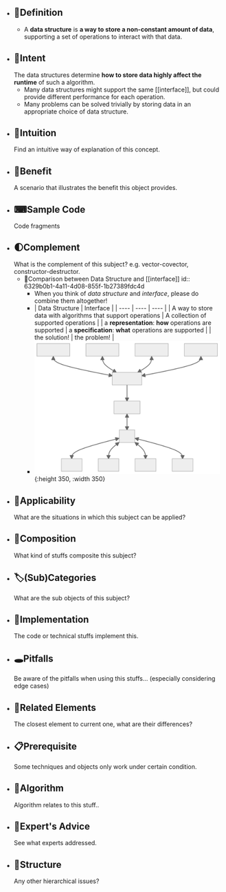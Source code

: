 - ## 📝Definition
	- A **data structure** is **a way to store a non-constant amount of data**, supporting a set of operations to interact with that data.
- ## 🎯Intent
  The data structures determine **how to store data highly affect the runtime** of such a algorithm.
	- Many data structures might support the same [[interface]], but could provide different performance for each operation.
	- Many problems can be solved trivially by storing data in an appropriate choice of data structure.
- ## 🧠Intuition
  Find an intuitive way of explanation of this concept.
- ## 🚀Benefit
   A scenario that illustrates the benefit this object provides.
- ## ⌨Sample Code
   Code fragments
- ## 🌓Complement
  What is the complement of this subject? e.g. vector-covector, constructor-destructor.
	- 📌Comparison between Data Structure and [[interface]]
	  id:: 6329b0b1-4a11-4d08-855f-1b27389fdc4d
		- When you think of *data structure* and *interface*, please do combine them altogether!
		- | Data Structure | Interface |
		  | ---- | ---- | ---- |
		  | A way to store data with algorithms that support operations | A collection of supported operations |
		  | a **representation**: **how** operations are supported | a **specification**: **what** operations are supported |
		  | the solution! | the problem! |
		- ![name](../assets/relationship_datastructure_interface.svg){:height 350, :width 350}
- ## 🤳Applicability
   What are the situations in which this subject can be applied?
- ## 🧪Composition
  What kind of stuffs composite this subject?
- ## 🏷(Sub)Categories
  What are the sub objects of this subject?
- ## 🔎Implementation
   The code or technical stuffs implement this.
- ## 🕳Pitfalls
  Be aware of the pitfalls when using this stuffs... (especially considering edge cases)
- ## 🧬Related Elements
   The closest element to current one, what are their differences?
- ## 📋Prerequisite
  Some techniques and objects only work under certain condition.
- ## 🐍Algorithm
  Algorithm relates to this stuff..
- ## 🥼Expert's Advice
  See what experts addressed.
- ## 🧱Structure
  Any other hierarchical issues?